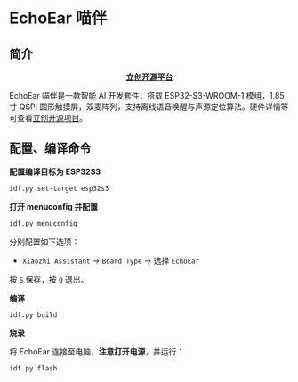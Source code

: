 # EchoEar 喵伴

## 简介

<div align="center">
    <a href="https://oshwhub.com/esp-college/echoear"><b> 立创开源平台 </b></a>
</div>

EchoEar 喵伴是一款智能 AI 开发套件，搭载 ESP32-S3-WROOM-1 模组，1.85 寸 QSPI 圆形触摸屏，双麦阵列，支持离线语音唤醒与声源定位算法。硬件详情等可查看[立创开源项目](https://oshwhub.com/esp-college/echoear)。

## 配置、编译命令

**配置编译目标为 ESP32S3**

```bash
idf.py set-target esp32s3
```

**打开 menuconfig 并配置**

```bash
idf.py menuconfig
```

分别配置如下选项：

- `Xiaozhi Assistant` → `Board Type` → 选择 `EchoEar`

按 `S` 保存，按 `Q` 退出。

**编译**

```bash
idf.py build
```

**烧录**

将 EchoEar 连接至电脑，**注意打开电源**，并运行：

```bash
idf.py flash
```